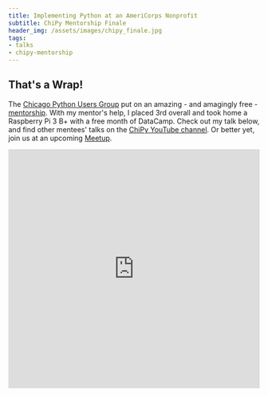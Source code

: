 ```yaml
---
title: Implementing Python at an AmeriCorps Nonprofit
subtitle: ChiPy Mentorship Finale
header_img: /assets/images/chipy_finale.jpg
tags:
- talks
- chipy-mentorship
---
```


## That's a Wrap!

The [Chicago Python Users Group](https://www.chipy.org/) put on an amazing - and amagingly free - [mentorship](https://chipymentor.org/). With my mentor's help, I placed 3rd overall and took home a Raspberry Pi 3 B+ with a free month of DataCamp. Check out my talk below, and find other mentees' talks on the [ChiPy YouTube channel](https://www.youtube.com/channel/UCT372EAC1orBOSUd2fsA8WA/videos). Or better yet, join us at an upcoming [Meetup](https://www.meetup.com/_ChiPy_/).

<iframe width="100%" height="480" src="https://www.youtube.com/embed/NNjPzTF3Zps" frameborder="0" allow="accelerometer; autoplay; encrypted-media; gyroscope; picture-in-picture" allowfullscreen></iframe>
